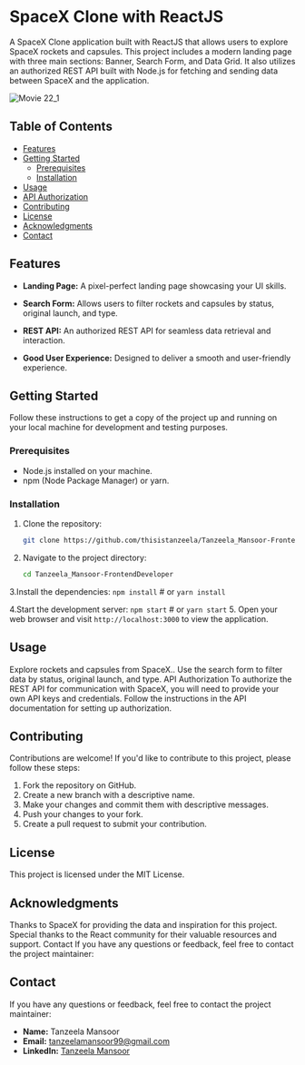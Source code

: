 # SpaceX Clone with ReactJS

A SpaceX Clone application built with ReactJS that allows users to explore SpaceX rockets and capsules. This project includes a modern landing page with three main sections: Banner, Search Form, and Data Grid. It also utilizes an authorized REST API built with Node.js for fetching and sending data between SpaceX and the application.

![Movie 22_1](https://github.com/itisdanish/Random_qoute_gen/assets/65316644/4dae92d3-bf9d-4401-863b-1901937a57ee)

## Table of Contents
- [Features](#features)
- [Getting Started](#getting-started)
  - [Prerequisites](#prerequisites)
  - [Installation](#installation)
- [Usage](#usage)
- [API Authorization](#api-authorization)
- [Contributing](#contributing)
- [License](#license)
- [Acknowledgments](#acknowledgments)
- [Contact](#contact)


## Features

- **Landing Page:** A pixel-perfect landing page showcasing your UI skills.

- **Search Form:** Allows users to filter rockets and capsules by status, original launch, and type.

- **REST API:** An authorized REST API for seamless data retrieval and interaction.

- **Good User Experience:** Designed to deliver a smooth and user-friendly experience.

## Getting Started

Follow these instructions to get a copy of the project up and running on your local machine for development and testing purposes.

### Prerequisites

- Node.js installed on your machine.
- npm (Node Package Manager) or yarn.

### Installation

1. Clone the repository:

   ```bash
   git clone https://github.com/thisistanzeela/Tanzeela_Mansoor-FrontendDeveloper.git
   
2. Navigate to the project directory:
   ```bash
   cd Tanzeela_Mansoor-FrontendDeveloper
   
3.Install the dependencies:
    `npm install`
    # or
    `yarn install`

4.Start the development server:
    `npm start`
    # or
    `yarn start`
5. Open your web browser and visit `http://localhost:3000` to view the application.

## Usage
Explore rockets and capsules from SpaceX..
Use the search form to filter data by status, original launch, and type.
API Authorization
To authorize the REST API for communication with SpaceX, you will need to provide your own API keys and credentials. Follow the instructions in the API documentation for setting up authorization.

## Contributing
Contributions are welcome! If you'd like to contribute to this project, please follow these steps:

1. Fork the repository on GitHub.
2. Create a new branch with a descriptive name.
3. Make your changes and commit them with descriptive messages.
4. Push your changes to your fork.
5. Create a pull request to submit your contribution.

## License
This project is licensed under the MIT License.

## Acknowledgments
Thanks to SpaceX for providing the data and inspiration for this project.
Special thanks to the React community for their valuable resources and support.
Contact
If you have any questions or feedback, feel free to contact the project maintainer:

## Contact

If you have any questions or feedback, feel free to contact the project maintainer:

- **Name:** Tanzeela Mansoor
- **Email:** tanzeelamansoor99@gmail.com
- **LinkedIn:** [Tanzeela Mansoor](https://www.linkedin.com/in/thisistanzeela/)

